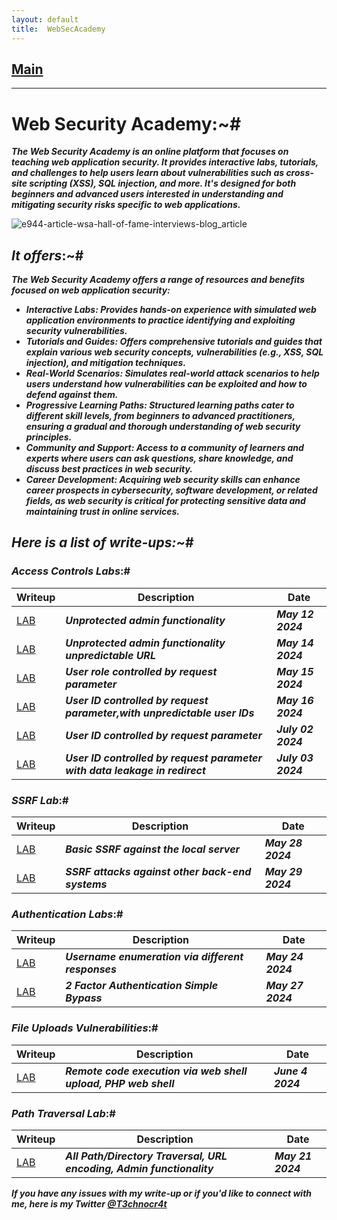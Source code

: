 ```yaml
---
layout: default
title:  WebSecAcademy
---
```


<h2 class="menu-header" id="index"><a href="../../index.html">Main</a></h2>
<hr>

# Web Security Academy:~#
**_The Web Security Academy is an online platform that focuses on teaching web application security. It provides interactive labs, tutorials, and challenges to help users learn about vulnerabilities such as cross-site scripting (XSS), SQL injection, and more. It's designed for both beginners and advanced users interested in understanding and mitigating security risks specific to web applications._**

![e944-article-wsa-hall-of-fame-interviews-blog_article](https://github.com/T3chnocr4t/T3chnocr4t.github.io/assets/115868619/1efdb3c1-8b3f-4cd3-8db8-227a7a2d4ef7)

## **_It offers_**:~#
**_The Web Security Academy offers a range of resources and benefits focused on web application security:_**
- **_Interactive Labs: Provides hands-on experience with simulated web application environments to practice identifying and exploiting security vulnerabilities._**
- **_Tutorials and Guides: Offers comprehensive tutorials and guides that explain various web security concepts, vulnerabilities (e.g., XSS, SQL injection), and mitigation techniques._**
- **_Real-World Scenarios: Simulates real-world attack scenarios to help users understand how vulnerabilities can be exploited and how to defend against them._**
- **_Progressive Learning Paths: Structured learning paths cater to different skill levels, from beginners to advanced practitioners, ensuring a gradual and thorough understanding of web security principles._**
- **_Community and Support: Access to a community of learners and experts where users can ask questions, share knowledge, and discuss best practices in web security._**
- **_Career Development: Acquiring web security skills can enhance career prospects in cybersecurity, software development, or related fields, as web security is critical for protecting sensitive data and maintaining trust in online services._**

## **_Here is a list of write-ups:~#_**

### **_Access Controls Labs_**:#

| Writeup | Description | Date |
| ------- | ----------- | ---- |
| [LAB](https://T3chnocr4t.github.io/CTF/WebSecAcademy/Unprotected%20admin%20functionality.html) | **_Unprotected admin functionality_** | **_May 12 2024_** |
| [LAB](https://T3chnocr4t.github.io//CTF/WebSecAcademy/Unprotected%20admin%20functionality%20with%20unpredictable%20URL.html) | **_Unprotected admin functionality unpredictable URL_** | **_May 14 2024_** |
| [LAB](https://T3chnocr4t.github.io/CTF/WebSecAcademy/User%20role%20controlled%20by%20request%20parameter.html) | **_User role controlled by request parameter_** | **_May 15 2024_** |
| [LAB](https://T3chnocr4t.github.io/CTF/WebSecAcademy/User%20ID%20controlled%20by%20request%20parameter,%20with%20unpredictable%20user%20IDs.html) | **_User ID controlled by request parameter,with unpredictable user IDs_** | **_May 16 2024_** |
| [LAB](https://T3chnocr4t.github.io/CTF/WebSecAcademy/User%20ID%20controlled%20by%20request%20parameter.html) | **_User ID controlled by request parameter_** | **_July 02 2024_** |
| [LAB](https://T3chnocr4t.github.io/CTF/WebSecAcademy/User%20ID%20controlled%20by%20request%20parameter%20with%20data%20leakage%20in%20redirect.html) | **_User ID controlled by request parameter with data leakage in redirect_** | **_July 03 2024_** |

### **_SSRF Lab_**:#

| Writeup | Description | Date |
| ------- | ----------- | ---- |
| [LAB](https://T3chnocr4t.github.io/CTF/WebSecAcademy/Basic%20SSRF%20against%20the%20local%20server.html) | **_Basic SSRF against the local server_** | **_May 28 2024_** |
| [LAB](https://T3chnocr4t.github.io/CTF/WebSecAcademy/SSRF%20attacks%20against%20other%20back-end%20systems.html) | **_SSRF attacks against other back-end systems_** | **_May 29 2024_** |

### **_Authentication Labs_**:#

| Writeup | Description | Date |
| ------- | ----------- | ---- |
| [LAB](https://T3chnocr4t.github.io/CTF/WebSecAcademy/Username%20enumeration%20via%20different%20responses.html) | **_Username enumeration via different responses_** | **_May 24 2024_** |
| [LAB](https://T3chnocr4t.github.io/CTF/WebSecAcademy/2FA%20simple%20bypass.html) | **_2 Factor Authentication Simple Bypass_** | **_May 27 2024_** |

### **_File Uploads Vulnerabilities_**:#

| Writeup | Description | Date |
| ------- | ----------- | ---- |
| [LAB](https://T3chnocr4t.github.io/CTF/WebSecAcademy/Remote%20code%20execution%20via%20web%20shell%20upload.html) | **_Remote code execution via web shell upload, PHP web shell_** | **_June 4 2024_** |

### **_Path Traversal Lab_**:#

| Writeup | Description | Date |
| ------- | ----------- | ---- |
| [LAB](https://T3chnocr4t.github.io/CTF/WebSecAcademy/Path%20Traversal%20Labs.html) | **_All Path/Directory Traversal, URL encoding, Admin functionality_** | **_May 21 2024_** |

**_If you have any issues with my write-up or if you'd like to connect with me, here is my Twitter [@T3chnocr4t](https://twitter.com/T3chnocr4t)_**

